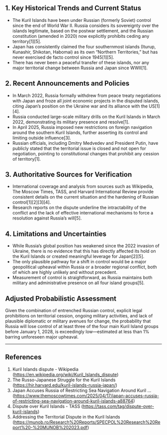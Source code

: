 ## 1. Key Historical Trends and Current Status

- The Kuril Islands have been under Russian (formerly Soviet) control since the end of World War II. Russia considers its sovereignty over the islands legitimate, based on the postwar settlement, and the Russian constitution (amended in 2020) now explicitly prohibits ceding any territory[1][5].
- Japan has consistently claimed the four southernmost islands (Iturup, Kunashir, Shikotan, Habomai) as its own “Northern Territories,” but has never exercised de facto control since 1945[1][5].
- There has never been a peaceful transfer of these islands, nor any major territorial change between Russia and Japan since WWII[1].

## 2. Recent Announcements and Policies

- In March 2022, Russia formally withdrew from peace treaty negotiations with Japan and froze all joint economic projects in the disputed islands, citing Japan’s position on the Ukraine war and its alliance with the US[1][4].
- Russia conducted large-scale military drills on the Kuril Islands in March 2022, demonstrating its military presence and resolve[1].
- In April 2025, Russia imposed new restrictions on foreign navigation around the southern Kuril Islands, further asserting its control and limiting outside influence[3].
- Russian officials, including Dmitry Medvedev and President Putin, have publicly stated that the territorial issue is closed and not open for negotiation, pointing to constitutional changes that prohibit any cession of territory[1].

## 3. Authoritative Sources for Verification

- International coverage and analysis from sources such as Wikipedia, The Moscow Times, TASS, and Harvard International Review provide consistent details on the current situation and the hardening of Russian control[1][2][3][4].
- Research reports on the dispute underline the intractability of the conflict and the lack of effective international mechanisms to force a resolution against Russia’s will[5].

## 4. Limitations and Uncertainties

- While Russia’s global position has weakened since the 2022 invasion of Ukraine, there is no evidence that this has directly affected its hold on the Kuril Islands or created meaningful leverage for Japan[2][5].
- The only plausible pathway for a shift in control would be a major geopolitical upheaval within Russia or a broader regional conflict, both of which are highly unlikely and without precedent.
- Measurement of control is straightforward, as Russia maintains both military and administrative presence on all four island groups[5].

## Adjusted Probabilistic Assessment

Given the combination of entrenched Russian control, explicit legal prohibitions on territorial cession, ongoing military activities, and lack of plausible diplomatic or military avenues for change, the probability that Russia will lose control of at least three of the four main Kuril Island groups before January 1, 2028, is exceedingly low—estimated at less than 1% barring unforeseen major upheaval.

---

## References

1. Kuril Islands dispute - Wikipedia (https://en.wikipedia.org/wiki/Kuril_Islands_dispute)
2. The Russo-Japanese Struggle for the Kuril Islands (https://hir.harvard.edu/kuril-islands-russia-japan/)
3. Japan Accuses Russia of Restricting Sea Navigation Around Kuril ... (https://www.themoscowtimes.com/2025/04/17/japan-accuses-russia-of-restricting-sea-navigation-around-kuril-islands-a88764)
4. Dispute over Kuril Islands - TASS (https://tass.com/tag/dispute-over-kuril-islands)
5. Addressing the Territorial Dispute in the Kuril Islands (https://munob.ro/Research%20Reports/SPECPOL%20Research%20Report%20-%20MUNOB%202023.pdf)